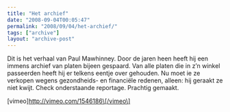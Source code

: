 ```yaml
---
title: "Het archief"
date: "2008-09-04T00:05:47"
permalink: "2008/09/04/het-archief/"
tags: ["archive"]
layout: "archive-post"
---
```

Dit is het verhaal van Paul Mawhinney. Door de jaren heen heeft hij een immens archief van platen bijeen gespaard. Van alle platen die in z’n winkel passeerden heeft hij er telkens eentje over gehouden. Nu moet ie ze verkopen wegens gezondheids- en financiële redenen, alleen: hij geraakt ze niet kwijt. Check onderstaande reportage. Prachtig gemaakt.

\[vimeo\]http://vimeo.com/1546186\[/vimeo\]
